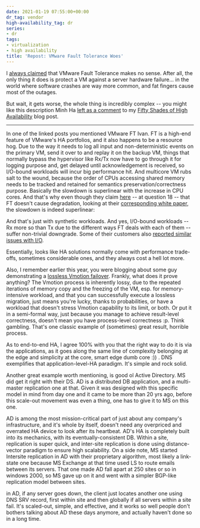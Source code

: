 ```yaml
---
date: 2021-01-19 07:55:00+00:00
dr_tag: vendor
high-availability_tag: dr
series:
- dr
tags:
- virtualization
- high availability
title: 'Repost: VMware Fault Tolerance Woes'
---
```

I [always claimed](https://blog.ipspace.net/2011/08/high-availability-fallacies.html) that VMware Fault Tolerance makes no sense. After all, the only thing it does is protect a VM against a server hardware failure... in the world where software crashes are way more common, and fat fingers cause most of the outages. 

But wait, it gets worse, the whole thing is incredibly complex -- you might like this description Minh Ha [left as a comment](https://blog.ipspace.net/2020/12/50-shades-high-availability.html#277) to my [Fifty Shades of High Availability](https://blog.ipspace.net/2020/12/50-shades-high-availability.html) blog post.
<!--more-->
---

In one of the linked posts you mentioned VMware FT Ivan. FT is a high-end feature of VMware's HA portfolios, and it also happens to be a resource hog. Due to the way it needs to log all input and non-deterministic events on the primary VM, send it over to and replay it on the backup VM, things that normally bypass the hypervisor like Rx/Tx now have to go through it for logging purpose and, get delayed until acknowledgement is received, so I/O-bound workloads will incur big performance hit. And multicore VM rubs salt to the wound, because the order of CPUs accessing shared memory needs to be tracked and retained for semantics preservation/correctness purpose. Basically the slowdown is superlinear with the increase in CPU cores. And that's why even though they claim [here](https://kb.vmware.com/s/article/1013428) -- at question 18 -- that FT doesn't cause degradation, looking at their [corresponding white paper](http://www.vmware.com/files/pdf/techpaper/VMware-vSphere6-FT-arch-perf.pdf), the slowdown is indeed superlinear:

And that's just with synthetic workloads. And yes, I/O-bound workloads -- Rx more so than Tx due to the different ways FT deals with each of them -- suffer non-trivial downgrade. Some of their customers also [reported similar issues with I/O](https://communities.vmware.com/t5/ESXi-Discussions/Fault-Tolerance-slow-network-performance/m-p/1770123).

Essentially, looks like HA solutions normally come with performance trade-offs, sometimes considerable ones, and they always cost a hell lot more.

Also, I remember earlier this year, you were blogging about some guy demonstrating a [lossless Vmotion failover](https://blog.ipspace.net/2020/03/the-myth-of-lossless-vmotion.html). Frankly, what does it prove anything? The Vmotion process is inherently lossy, due to the repeated iterations of memory copy and the freezing of the VM, esp. for memory-intensive workload, and that you can successfully execute a lossless migration, just means you're lucky, thanks to probabilities, or have a workload that doesn't stress Vmotion capability to its limit, or both. Or put it in a semi-formal way, just because you manage to achieve result-level correctness, doesn't mean you have process-level correctness :p. Think gambling. That's one classic example of (sometimes) great result, horrible process.

As to end-to-end HA, I agree 100% with you that the right way to do it is via the applications, as it goes along the same line of complexity belonging at the edge and simplicity at the core, smart edge dumb core :)) . DNS exemplifies that application-level-HA paradigm. It's simple and rock solid.

Another great example worth mentioning, is good ol Active Directory. MS did get it right with their DS. AD is a distributed DB application, and a multi-master replication one at that. Given it was designed with this specific model in mind from day one and it came to be more than 20 yrs ago, before this scale-out movement was even a thing, one has to give it to MS on this one.

AD is among the most mission-critical part of just about any company's infrastructure, and it's whole by itself, doesn't need any overpriced and overrated HA device to look after its heartbeat. AD's HA is completely built into its mechanics, with its eventually-consistent DB. Within a site, replication is super quick, and inter-site replication is done using distance-vector paradigm to ensure high scalability. On a side note, MS started Intersite replication in AD with their proprietary algorithm, most likely a link-state one because MS Exchange at that time used LS to route emails between its servers. That one made AD fall apart at 250 sites or so in windows 2000, so MS gave up on it and went with a simpler BGP-like replication model between sites.

in AD, if any server goes down, the client just locates another one using DNS SRV record, first within site and then globally if all servers within a site fail. It's scaled-out, simple, and effective, and it works so well people don't bothers talking about AD these days anymore, and actually haven't done so in a long time.
